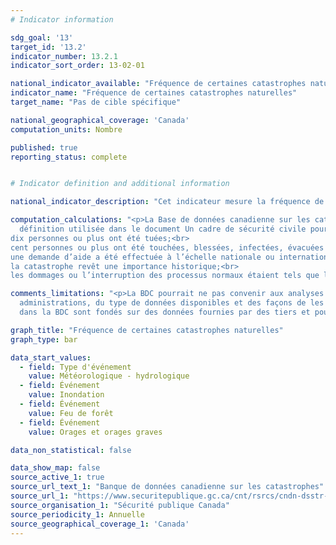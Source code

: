 ```yaml
---
# Indicator information

sdg_goal: '13'
target_id: '13.2'
indicator_number: 13.2.1
indicator_sort_order: 13-02-01

national_indicator_available: "Fréquence de certaines catastrophes naturelles"
indicator_name: "Fréquence de certaines catastrophes naturelles"
target_name: "Pas de cible spécifique"

national_geographical_coverage: 'Canada'
computation_units: Nombre

published: true
reporting_status: complete


# Indicator definition and additional information

national_indicator_description: "Cet indicateur mesure la fréquence de certaines catastrophes naturelles comme définie par la Base de données canadienne sur les catastrophes."

computation_calculations: "<p>La Base de données canadienne sur les catastrophes (BDC) permet de trouver les « catastrophes importantes » qui correspondent à la 
  définition utilisée dans le document Un cadre de sécurité civile pour le Canada et satisfont à l’un ou à plusieurs des critères suivants :<br>
dix personnes ou plus ont été tuées;<br>
cent personnes ou plus ont été touchées, blessées, infectées, évacuées ou se sont trouvées sans logement;<br> 
une demande d’aide a été effectuée à l’échelle nationale ou internationale;<br> 
la catastrophe revêt une importance historique;<br> 
les dommages ou l’interruption des processus normaux étaient tels que la collectivité touchée n’a pu se rétablir seule. <em>(Sécurité publique Canada)</em></p>"

comments_limitations: "<p>La BDC pourrait ne pas convenir aux analyses comparatives en raison des écarts de responsabilités entre les différentes 
  administrations, du type de données disponibles et des façons de les recueillir et les utiliser au fil du temps.<br><br> Les renseignements présentés 
  dans la BDC sont fondés sur des données fournies par des tiers et pourraient ne pas être exacts. <em>(Sécurité publique Canada)</em></p>"

graph_title: "Fréquence de certaines catastrophes naturelles"
graph_type: bar

data_start_values:
  - field: Type d'événement
    value: Météorologique - hydrologique
  - field: Événement
    value: Inondation
  - field: Événement
    value: Feu de forêt
  - field: Événement
    value: Orages et orages graves

data_non_statistical: false

data_show_map: false
source_active_1: true
source_url_text_1: "Banque de données canadienne sur les catastrophes"
source_url_1: "https://www.securitepublique.gc.ca/cnt/rsrcs/cndn-dsstr-dtbs/index-fr.aspx"
source_organisation_1: "Sécurité publique Canada"
source_periodicity_1: Annuelle
source_geographical_coverage_1: 'Canada'
---
```

